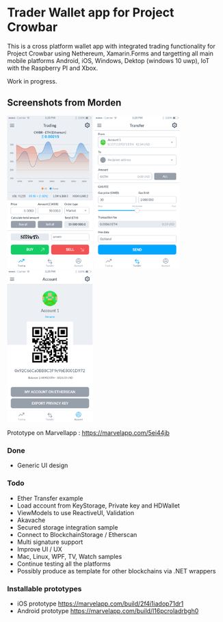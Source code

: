 # Trader Wallet app for Project Crowbar 

This is a cross platform wallet app with integrated trading functionality for Project Crowbar using Nethereum, Xamarin.Forms and targetting all main mobile platforms Android, iOS, Windows, Dektop (windows 10 uwp), IoT with the Raspberry PI and Xbox. 

Work in progress.

## Screenshots from Morden

<img src="Design/screenshots/trading.png" width="200" alt="Trading screen">
<img src="Design/screenshots/transfer.png" width="200" alt="Transfer screen">
<img src="Design/screenshots/account.png" width="200" alt="Account screen">

Prototype on Marvellapp : https://marvelapp.com/5ei44jb

### Done

* Generic UI design

### Todo
* Ether Transfer example
* Load account from KeyStorage, Private key and HDWallet
* ViewModels to use ReactiveUI, Validation 
* Akavache
* Secured storage integration sample
* Connect to BlockchainStorage / Etherscan
* Multi signature support
* Improve UI / UX
* Mac, Linux, WPF, TV, Watch samples
* Continue testing all the platforms 
* Possibly produce as template for other blockchains via .NET wrappers

### Installable prototypes

* iOS prototype https://marvelapp.com/build/2f4i1iadop71dr1
* Android prototype https://marvelapp.com/build/l16pcroladrbgh0
